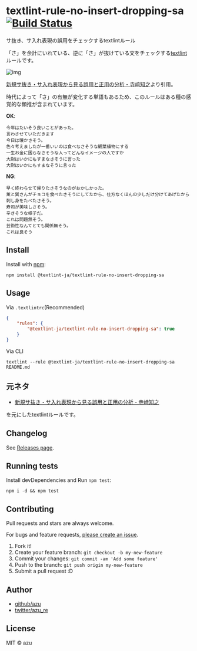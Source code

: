 # textlint-rule-no-insert-dropping-sa [![Build Status](https://travis-ci.org/textlint-ja/textlint-rule-no-insert-dropping-sa.svg?branch=master)](https://travis-ci.org/textlint-ja/textlint-rule-no-insert-dropping-sa)

サ抜き、サ入れ表現の誤用をチェックするtextlintルール

「さ」を余計にいれている、逆に「さ」が抜けている文をチェックする[textlint](https://github.com/textlint/textlint "textlint")ルールです。

![img](https://monosnap.com/file/UBfxUYEvlo3vACBM9qTzZ9wyh4XxTO.png)

[新規サ抜き・サ入れ表現から見る誤用と正用の分析 - 寺﨑知之](http://www.anlp.jp/proceedings/annual_meeting/2012/pdf_dir/B1-2.pdf)より引用。

時代によって「さ」の有無が変化する単語もあるため、このルールはある種の感覚的な類推が含まれています。

**OK**:

```
今年はたいそう良いことがあった。
言わさせていただきます
今日は暖かさそう。
色々考えましたが一番いいのは食べなさそうな観葉植物にする
一生お金に困らなさそうな人ってどんなイメージの人ですか
大尉はいかにもすまなさそうに言った
大尉はいかにもすまなそうに言った
```

**NG**:

```
早く終わらせて帰りたさそうなのがおかしかった。
薫と巽さんがチョコを食べたさそうにしてたから、仕方なくほんの少しだけ分けてあげたから
刺し身をたべたさそう。
寿司が美味しさそう。
辛さそうな様子だ。
これは問題無そう。
芸術性なんてとても関係無そう。
これは良そう
```

## Install

Install with [npm](https://www.npmjs.com/):

    npm install @textlint-ja/textlint-rule-no-insert-dropping-sa

## Usage

Via `.textlintrc`(Recommended)

```json
{
    "rules": {
        "@textlint-ja/textlint-rule-no-insert-dropping-sa": true
    }
}
```

Via CLI

```
textlint --rule @textlint-ja/textlint-rule-no-insert-dropping-sa README.md
```

## 元ネタ

- [新規サ抜き・サ入れ表現から見る誤用と正用の分析 - 寺﨑知之](http://www.anlp.jp/proceedings/annual_meeting/2012/pdf_dir/B1-2.pdf)

を元にしたtextlintルールです。

## Changelog

See [Releases page](https://github.com/textlint-ja/textlint-rule-no-insert-dropping-sa/releases).

## Running tests

Install devDependencies and Run `npm test`:

    npm i -d && npm test

## Contributing

Pull requests and stars are always welcome.

For bugs and feature requests, [please create an issue](https://github.com/textlint-ja/textlint-rule-no-insert-dropping-sa/issues).

1. Fork it!
2. Create your feature branch: `git checkout -b my-new-feature`
3. Commit your changes: `git commit -am 'Add some feature'`
4. Push to the branch: `git push origin my-new-feature`
5. Submit a pull request :D

## Author

- [github/azu](https://github.com/azu)
- [twitter/azu_re](https://twitter.com/azu_re)

## License

MIT © azu

